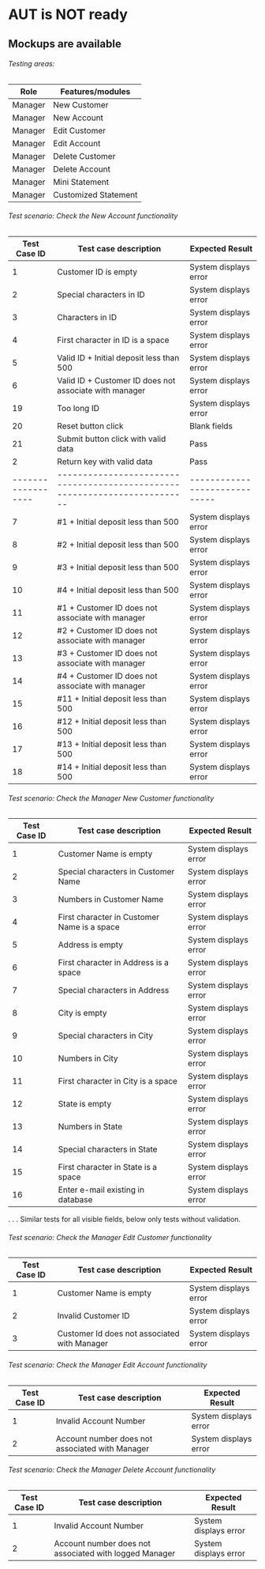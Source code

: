 # AUT is NOT ready
## Mockups are available 

###### Testing areas:
| Role | Features/modules |
|--------------|-----------------------|
|Manager|New Customer|*
|Manager|New Account|*
|Manager|Edit Customer|
|Manager|Edit Account|
|Manager|Delete Customer|
|Manager|Delete Account|
|Manager|Mini Statement|
|Manager|Customized Statement|

###### Test scenario: Check the New Account functionality

| Test Case ID | Test case description | Expected Result	|
|--------------|-----------------------|------------------- |
|1                  |Customer ID is empty| System displays error
|2                  |Special characters in ID| System displays error
|3              	|Characters in ID| System displays error
|4              	|First character in ID is a space| System displays error
|5              	|Valid ID + Initial deposit less than 500| System displays error
|6              	|Valid ID + Customer ID does not associate with manager| System displays error
|19              	|Too long ID| System displays error
|20              	|Reset button click| Blank fields
|21              	|Submit button click with valid data| Pass
|2              	|Return key with valid data| Pass
|------------------|--------------------------------------------------------------------------| -----------------------------
|7              	|#1 + Initial deposit less than 500 | System displays error
|8              	|#2 + Initial deposit less than 500 | System displays error
|9              	|#3 + Initial deposit less than 500 | System displays error
|10              	|#4 + Initial deposit less than 500 | System displays error
|11              	|#1 + Customer ID does not associate with manager | System displays error
|12              	|#2 + Customer ID does not associate with manager | System displays error
|13              	|#3 + Customer ID does not associate with manager | System displays error
|14              	|#4 + Customer ID does not associate with manager | System displays error
|15              	|#11 + Initial deposit less than 500 | System displays error
|16              	|#12 + Initial deposit less than 500 | System displays error
|17              	|#13 + Initial deposit less than 500 | System displays error
|18              	|#14 + Initial deposit less than 500 | System displays error

###### Test scenario: Check the Manager New Customer functionality

| Test Case ID | Test case description | Expected Result	|
|--------------|-----------------------|------------------- |
|1              |Customer Name is empty| System displays error
|2              |Special characters in Customer Name| System displays error
|3              |Numbers in Customer Name| System displays error
|4              |First character in Customer Name is a space| System displays error
|5              |Address is empty| System displays error
|6              |First character in Address is a space| System displays error
|7              |Special characters in Address| System displays error
|8              |City is empty| System displays error
|9              |Special characters in City| System displays error
|10              |Numbers in City| System displays error
|11              |First character in City is a space| System displays error
|12              |State is empty| System displays error
|13              |Numbers in State| System displays error
|14              |Special characters in State| System displays error
|15              |First character in State is a space| System displays error
|16              |Enter e-mail existing in database| System displays error

. . . Similar tests for all visible fields, below only tests without validation.

###### Test scenario: Check the Manager Edit Customer functionality

| Test Case ID | Test case description | Expected Result	|
|--------------|-----------------------|------------------- |
|1             |Customer Name is empty| System displays error
|2             |Invalid Customer ID| System displays error
|3             |Customer Id does not associated with Manager| System displays error

###### Test scenario: Check the Manager Edit Account functionality

| Test Case ID | Test case description | Expected Result	|
|--------------|-----------------------|------------------- |
|1             |Invalid Account Number| System displays error
|2             |Account number does not associated with Manager| System displays error

###### Test scenario: Check the Manager Delete Account functionality

| Test Case ID | Test case description | Expected Result	|
|--------------|-----------------------|------------------- |
|1             |Invalid Account Number| System displays error
|2             |Account number does not associated with logged Manager| System displays error
